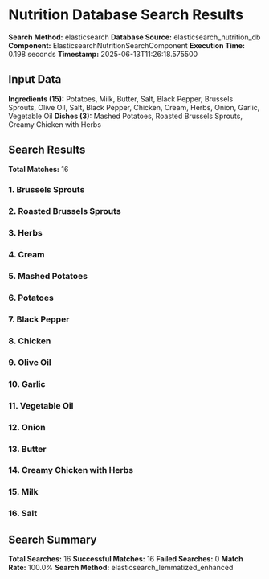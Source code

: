 # Nutrition Database Search Results

**Search Method:** elasticsearch
**Database Source:** elasticsearch_nutrition_db
**Component:** ElasticsearchNutritionSearchComponent
**Execution Time:** 0.198 seconds
**Timestamp:** 2025-06-13T11:26:18.575500

## Input Data
**Ingredients (15):** Potatoes, Milk, Butter, Salt, Black Pepper, Brussels Sprouts, Olive Oil, Salt, Black Pepper, Chicken, Cream, Herbs, Onion, Garlic, Vegetable Oil
**Dishes (3):** Mashed Potatoes, Roasted Brussels Sprouts, Creamy Chicken with Herbs

## Search Results
**Total Matches:** 16

### 1. Brussels Sprouts

### 2. Roasted Brussels Sprouts

### 3. Herbs

### 4. Cream

### 5. Mashed Potatoes

### 6. Potatoes

### 7. Black Pepper

### 8. Chicken

### 9. Olive Oil

### 10. Garlic

### 11. Vegetable Oil

### 12. Onion

### 13. Butter

### 14. Creamy Chicken with Herbs

### 15. Milk

### 16. Salt

## Search Summary
**Total Searches:** 16
**Successful Matches:** 16
**Failed Searches:** 0
**Match Rate:** 100.0%
**Search Method:** elasticsearch_lemmatized_enhanced
